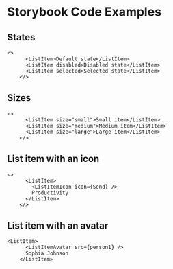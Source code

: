 # Storybook Code Examples

## States

```tsx
<>
      <ListItem>Default state</ListItem>
      <ListItem disabled>Disabled state</ListItem>
      <ListItem selected>Selected state</ListItem>
    </>
```

## Sizes

```tsx
<>
      <ListItem size="small">Small item</ListItem>
      <ListItem size="medium">Medium item</ListItem>
      <ListItem size="large">Large item</ListItem>
    </>
```

## List item with an icon

```tsx
<>
      <ListItem>
        <ListItemIcon icon={Send} />
        Productivity
      </ListItem>
    </>
```

## List item with an avatar

```tsx
<ListItem>
      <ListItemAvatar src={person1} />
      Sophia Johnson
    </ListItem>
```

